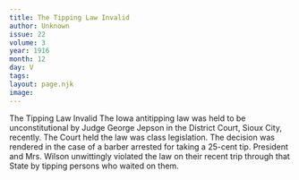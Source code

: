 ```yaml
---
title: The Tipping Law Invalid
author: Unknown
issue: 22
volume: 3
year: 1916
month: 12
day: V
tags:
layout: page.njk
image:
---
```

The Tipping Law Invalid       The Iowa antitipping law was held to be unconstitutional by Judge George Jepson in the District Court, Sioux City, recently. The Court held the law was class legislation. The decision was rendered in the case of a barber arrested for taking a 25-cent tip.       President and Mrs. Wilson unwittingly violated the law on their recent trip through that State by tipping persons who waited on them. 

